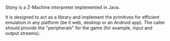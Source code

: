 Stony is a Z-Machine interpreter implemented in Java.

It is designed to act as a library and implement the primitives for efficient emulation in any platform
(be it web, desktop or an Android app). The caller should provide the "peripherals" for the game
(for example, input and output streams).